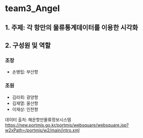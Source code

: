 # team3_Angel

## 1. 주제: 각 항만의 물류통계데이터를 이용한 시각화

## 2. 구성원 및 역할

### 조장
 - 손병립: 부산항
### 조원
 - 김라희: 광양항
 - 김재열: 울산항
 - 이재상: 인천항

데이터 출처: 해운항만물류정보시스템
https://new.portmis.go.kr/portmis/websquare/websquare.jsp?w2xPath=/portmis/w2/main/intro.xml
